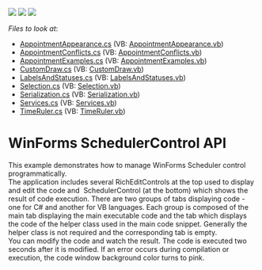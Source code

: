 <!-- default badges list -->
![](https://img.shields.io/endpoint?url=https://codecentral.devexpress.com/api/v1/VersionRange/128636922/16.1.4%2B)
[![](https://img.shields.io/badge/Open_in_DevExpress_Support_Center-FF7200?style=flat-square&logo=DevExpress&logoColor=white)](https://supportcenter.devexpress.com/ticket/details/T224044)
[![](https://img.shields.io/badge/📖_How_to_use_DevExpress_Examples-e9f6fc?style=flat-square)](https://docs.devexpress.com/GeneralInformation/403183)
<!-- default badges end -->
<!-- default file list -->
*Files to look at*:

* [AppointmentAppearance.cs](./CS/SchedulerAPISample/CodeExamples/AppointmentAppearance.cs) (VB: [AppointmentAppearance.vb](./VB/SchedulerAPISample/CodeExamples/AppointmentAppearance.vb))
* [AppointmentConflicts.cs](./CS/SchedulerAPISample/CodeExamples/AppointmentConflicts.cs) (VB: [AppointmentConflicts.vb](./VB/SchedulerAPISample/CodeExamples/AppointmentConflicts.vb))
* [AppointmentExamples.cs](./CS/SchedulerAPISample/CodeExamples/AppointmentExamples.cs) (VB: [AppointmentExamples.vb](./VB/SchedulerAPISample/CodeExamples/AppointmentExamples.vb))
* [CustomDraw.cs](./CS/SchedulerAPISample/CodeExamples/CustomDraw.cs) (VB: [CustomDraw.vb](./VB/SchedulerAPISample/CodeExamples/CustomDraw.vb))
* [LabelsAndStatuses.cs](./CS/SchedulerAPISample/CodeExamples/LabelsAndStatuses.cs) (VB: [LabelsAndStatuses.vb](./VB/SchedulerAPISample/CodeExamples/LabelsAndStatuses.vb))
* [Selection.cs](./CS/SchedulerAPISample/CodeExamples/Selection.cs) (VB: [Selection.vb](./VB/SchedulerAPISample/CodeExamples/Selection.vb))
* [Serialization.cs](./CS/SchedulerAPISample/CodeExamples/Serialization.cs) (VB: [Serialization.vb](./VB/SchedulerAPISample/CodeExamples/Serialization.vb))
* [Services.cs](./CS/SchedulerAPISample/CodeExamples/Services.cs) (VB: [Services.vb](./VB/SchedulerAPISample/CodeExamples/Services.vb))
* [TimeRuler.cs](./CS/SchedulerAPISample/CodeExamples/TimeRuler.cs) (VB: [TimeRuler.vb](./VB/SchedulerAPISample/CodeExamples/TimeRuler.vb))
<!-- default file list end -->
# WinForms SchedulerControl API


This example demonstrates how to manage WinForms Scheduler control programmatically.<br />The application includes several RichEditControls at the top used to display and edit the code and  SchedulerControl (at the bottom) which shows the result of code execution. There are two groups of tabs displaying code - one for C# and another for VB languages. Each group is composed of the main tab displaying the main executable code and the tab which displays the code of the helper class used in the main code snippet. Generally the helper class is not required and the corresponding tab is empty.<br />You can modify the code and watch the result. The code is executed two seconds after it is modified. If an error occurs during compilation or execution, the code window background color turns to pink.

<br/>


